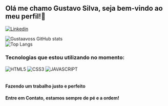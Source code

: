 ## Olá me chamo Gustavo Silva, seja bem-vindo ao meu perfil!👋

[![Linkedin](https://img.shields.io/badge/LinkedIn-0077B5?style=for-the-badge&logo=linkedin&logoColor=white)](https://www.linkedin.com/in/luiz-gustavo-da-silva-∴-a59300225/?lipi=urn%3Ali%3Apage%3Ad_flagship3_feed%3BWITXqqZ0Qt6uteqPPQIWBw%3D%3D)

![Gustaavoss GitHub stats](https://github-readme-stats.vercel.app/api?username=Gustaavoss&show_icons=true&theme=dark)
</br>
![Top Langs](https://github-readme-stats.vercel.app/api/top-langs/?username=Gustaavoss&hide_progress=true)

### Tecnologias que estou utilizando no momento: 

<!--TECS-->
<div style="display: inline_block">
  <img align="center" alt="HTML5" src="https://img.shields.io/badge/HTML5-E34F26?style=for-the-badge&logo=html5&logoColor=white"/>
  <img align="center" alt="CSS3" src="https://img.shields.io/badge/CSS3-1572B6?style=for-the-badge&logo=css3&logoColor=white"/>
  <img align="center" alt="JAVASCRIPT" src="https://img.shields.io/badge/JavaScript-F7DF1E?style=for-the-badge&logo=javascript&logoColor=black"/>
</div><!--TECS-->
</br>

#### Fazendo um trabalho justo e perfeito
#### Entre em Contato, estamos sempre de pé e a ordem!
